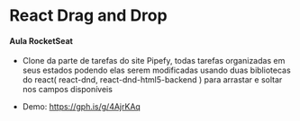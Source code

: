 # React Drag and Drop
   #### Aula RocketSeat

 - Clone da parte de tarefas do site Pipefy, todas tarefas organizadas em seus estados podendo elas serem modificadas usando duas bibliotecas do react( react-dnd, react-dnd-html5-backend ) para arrastar e soltar nos campos disponíveis
 
 - Demo: https://gph.is/g/4AjrKAq
 
 
